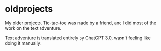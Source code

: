 # oldprojects
My older projects.
Tic-tac-toe was made by a friend, and I did most of the work on the text adventure.

Text adventure is translated entirely by ChatGPT 3.0, wasn't feeling like doing it manually.
